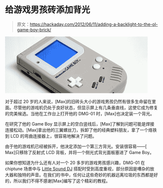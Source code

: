 # 给游戏男孩砖添加背光

> 原文：<https://hackaday.com/2012/06/11/adding-a-backlight-to-the-ol-game-boy-brick/>

![](img/2389a5a2d74870bc9dc103a3a80e7588.png "GB")

对于超过 20 岁的人来说，[Max]的旧砖头大小的游戏男孩仍然有很多生命留在里面。尽管他的游戏机仍处于良好状态，但显示屏上有几条垂直线，这使它成为修复的完美候选。当他在工作台上打开他的 DMG-01 时，[Max]也决定装一个背光。

在研究了他的 Game Boy 显示屏上的空白竖线后，[Max]了解到问题可能是焊接连接松动。[Max]拿出他的三翼螺丝刀，拆卸了他的经典塑料朋友，拿了一个烙铁到 LCD 的弯曲连接器上，很容易地解决了问题。

由于他的游戏机已经被拆开，他决定添加一个第三方背光。安装很容易——[ Max]只移除了反射式 LCD 背板，并将一个侧光式背光面板塞进了 Game Boy。

如果你想知道为什么还有人对一个 20 多岁的游戏男孩感兴趣，DMG-01 在 chiptune 场景中与 [Little Sound DJ](http://littlesounddj.com/lsd/) 搭配时受到高度重视，部分原因是嘈杂的放大器和独特的声音。在我们的书中，任何让这些奇妙的机器远离垃圾的东西都是好的，所以我们不得不感谢[Max]编写了这个精彩的教程。